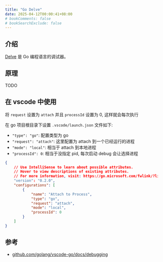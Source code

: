 ```yaml
---
title: "Go Delve"
date: 2025-04-12T00:00:41+08:00
# bookComments: false
# bookSearchExclude: false
---
```


## 介绍

[Delve](https://github.com/go-delve/delve) 是 Go 编程语言的调试器。

## 原理

TODO

## 在 vscode 中使用

将 `request` 设置为 `attach` 并且 `processId` 设置为 0, 这样就会每次执行

在 go 项目根目录下设置 `.vscode/launch.json` 文件如下:

- `"type": "go"`: 配置类型为 go
- `"request": "attach"`: 这里配置为 attach 到一个已经运行的进程
- `"mode": "local"`: 相当于 attach 到本地进程
- `"processId": 0`: 相当于没指定 pid, 每次启动 debug 会让选择进程

```json
{
    // Use IntelliSense to learn about possible attributes.
    // Hover to view descriptions of existing attributes.
    // For more information, visit: https://go.microsoft.com/fwlink/?linkid=830387
    "version": "0.2.0",
    "configurations": [
        {
            "name": "Attach to Process",
            "type": "go",
            "request": "attach",
            "mode": "local",
            "processId": 0
        }
    ]
}
```

## 参考

- [github.com/golang/vscode-go/docs/debugging](https://github.com/golang/vscode-go/blob/master/docs/debugging.md)